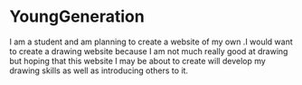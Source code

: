 # YoungGeneration
I am a student and am planning to create a website of my own .I would want to create a   drawing website because I am not much really good at drawing but hoping that this website I may be about to create will develop my drawing skills as well as introducing others to it.
